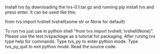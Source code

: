 Install tvs by downloading the tvs-0.1.tar.gz and running pip install tvs and press enter.
It can be used like this:

from tvs import tvshell
tvshell(some str or None for default)

To run tvs just use in python shell "from tvs import tvshell; tvshell(None)".
Please use the test.tvspackage as a tutorial for packaging.
After runing tvs type help for commands.
Type tvs_py to enter python mode.
Type tvs_py_quit to exit python mode.
Read the source code.
